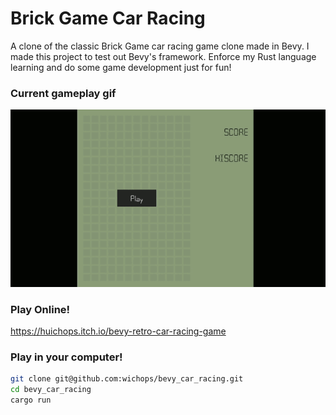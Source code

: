 # Brick Game Car Racing
A clone of the classic Brick Game car racing game clone made in Bevy. 
I made this project to test out Bevy's framework. Enforce my Rust language learning and do some game development just for fun!

###  Current gameplay gif
![Screenshot](screenshot.gif)

### Play Online!
https://huichops.itch.io/bevy-retro-car-racing-game


### Play in your computer!
``` sh
git clone git@github.com:wichops/bevy_car_racing.git
cd bevy_car_racing
cargo run
```


